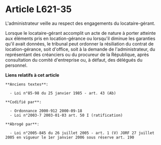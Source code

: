 # Article L621-35

L'administrateur veille au respect des engagements du locataire-gérant.

Lorsque le locataire-gérant accomplit un acte de nature à porter atteinte aux éléments pris en location-gérance ou lorsqu'il
diminue les garanties qu'il avait données, le tribunal peut ordonner la résiliation du contrat de location-gérance, soit
d'office, soit à la demande de l'administrateur, du représentant des créanciers ou du procureur de la République, après
consultation du comité d'entreprise ou, à défaut, des délégués du personnel.

**Liens relatifs à cet article**

	**Anciens textes**:

	  - Loi n°85-98 du 25 janvier 1985 - art. 43 (Ab)

	**Codifié par**:

	  - Ordonnance 2000-912 2000-09-18
	  - Loi n°2003-7 2003-01-03 art. 50 I (ratification)

	**Abrogé par**:

	  - Loi n°2005-845 du 26 juillet 2005 - art. 1 (V) JORF 27 juillet 2005 en vigueur le 1er janvier 2006 sous réserve art. 190
